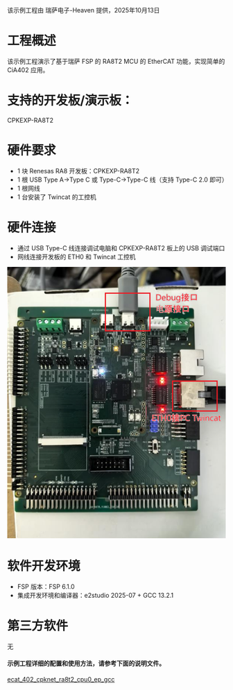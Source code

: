 该示例工程由 瑞萨电子-Heaven 提供，2025年10月13日

# 工程概述

该示例工程演示了基于瑞萨 FSP 的 RA8T2 MCU 的 EtherCAT 功能，实现简单的 CiA402 应用。

# 支持的开发板/演示板：
CPKEXP-RA8T2

# 硬件要求

- 1 块 Renesas RA8 开发板：CPKEXP-RA8T2
- 1 根 USB Type A->Type C 或 Type-C->Type-C 线（支持 Type-C 2.0 即可）
- 1 根网线
- 1 台安装了 Twincat 的工控机

# 硬件连接

- 通过 USB Type-C 线连接调试电脑和 CPKEXP-RA8T2 板上的 USB 调试端口
- 网线连接开发板的 ETH0 和 Twincat 工控机

![hardware_connect](images/hardware_connect.png)


# 软件开发环境

- FSP 版本：FSP 6.1.0
- 集成开发环境和编译器：e2studio 2025-07 + GCC 13.2.1

# 第三方软件
无

#### 示例工程详细的配置和使用方法，请参考下面的说明文件。
[ecat_402_cpknet_ra8t2_cpu0_ep_gcc](ecat_402_cpknet_ra8t2_cpu0_ep_gcc.md)


